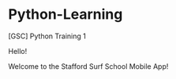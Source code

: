 # Python-Learning
[GSC] Python Training 1


Hello!

Welcome to the Stafford Surf School Mobile App!

